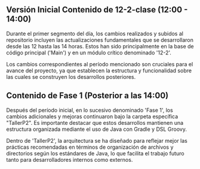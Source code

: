 ## Versión Inicial Contenido de 12-2-clase (12:00 - 14:00)
Durante el primer segmento del día, los cambios realizados y subidos al repositorio incluyen las 
actualizaciones fundamentales que se desarrollaron desde las 12 hasta las 14 horas. Estos han sido 
principalmente en la base de código principal ('Main') y en un módulo crítico denominado '12-2'.

Los cambios correspondientes al período mencionado son cruciales para el avance del proyecto, ya que 
establecen la estructura y funcionalidad sobre las cuales se construyen los desarrollos 
posteriores.

## Contenido de Fase 1 (Posterior a las 14:00)
Después del período inicial, en lo sucesivo denominado 'Fase 1', los cambios adicionales y mejoras 
continuaron bajo la carpeta específica "TallerP2". Es importante destacar que estos desarrollos 
mantienen una estructura organizada mediante el uso de Java con Gradle y DSL Groovy.

Dentro de 'TallerP2', la arquitectura se ha diseñado para reflejar mejor las prácticas recomendadas en 
términos de organización de archivos y directorios según los estándares de Java, lo que facilita el 
trabajo futuro tanto para desarrolladores internos como externos.
